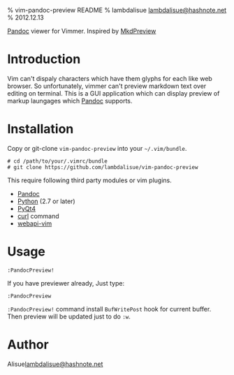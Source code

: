 % vim-pandoc-preview README
% lambdalisue <lambdalisue@hashnote.net>
% 2012.12.13

[Pandoc] viewer for Vimmer. Inspired by [MkdPreview]


Introduction
=============================================================================

Vim can't dispaly characters which have them glyphs for each like web browser.
So unfortunately, vimmer can't preview markdown text over editing on terminal.
This is a GUI application which can display preview of markup laungages which
[Pandoc] supports.



Installation
=============================================================================

Copy or git-clone `vim-pandoc-preview` into your `~/.vim/bundle`.

    # cd /path/to/your/.vimrc/bundle
    # git clone https://github.com/lambdalisue/vim-pandoc-preview

This require following third party modules or vim plugins.

* [Pandoc]
* [Python] (2.7 or later)
* [PyQt4]
* [curl] command
* [webapi-vim]


Usage
=============================================================================

    :PandocPreview!

If you have previewer already, Just type:

    :PandocPreview

`:PandocPreview!` command install `BufWritePost` hook for current buffer.
Then preview will be updated just to do `:w`.


Author
=============================================================================

Alisue<lambdalisue@hashnote.net>

[Python]: http://python.org
[PyQt4]:  http://www.riverbankcomputing.co.uk/software/pyqt/download>
[MkdPreview]: https://github.com/mattn/mkdpreview-vim
[Pandoc]: http://johnmacfarlane.net/pandoc/index.html 
[curl]: http://curl.haxx.se/libcurl/
[webapi-vim]: http://github.com/mattn/webapi-vim
